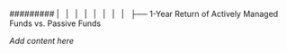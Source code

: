 ######### |   |   |   |   |   |   |   |   ├── 1-Year Return of Actively Managed Funds vs. Passive Funds

*Add content here*